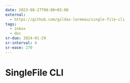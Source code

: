 ```yaml
---
date: 2023-08-27T00:00+03:00
external:
  - https://github.com/gildas-lormeau/single-file-cli
tags:
  - inbox
  - doc
sr-due: 2024-01-29
sr-interval: 4
sr-ease: 270
---
```


# SingleFile CLI
